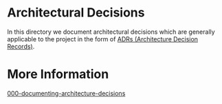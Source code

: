 # Architectural Decisions
In this directory we document architectural decisions which are generally applicable to the project in the form of [ADRs (Architecture Decision Records)](https://github.com/joelparkerhenderson/architecture-decision-record).

# More Information
[000-documenting-architecture-decisions](./000-documenting-architecture-decisions/README.md)
